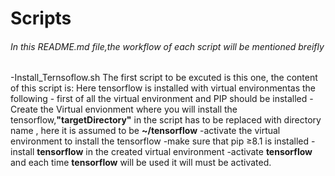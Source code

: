 # **Scripts**

###### In this README.md file,the workflow of each script will be mentioned breifly

-Install_Ternsoflow.sh The first script to be excuted is this one, the content of this script is:
     Here tensorflow is installed with virtual environmentas the following
       - first of all the virtual environment and PIP should be installed
       - Create the Virtual envionment where you will install the tensorflow,**"targetDirectory"** in the script has to be replaced     with directory name , here it is assumed to be **~/tensorflow**
       -activate the virtual environment to install the tensorflow
       -make sure that pip ≥8.1 is installed
       -install **tensorflow** in the created virtual environment
       -activate **tensorflow** and each time **tensorflow** will be used it will must be activated.
